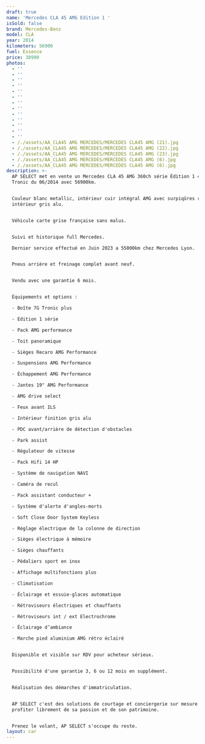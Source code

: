 ```yaml
---
draft: true
name: 'Mercedes CLA 45 AMG Edition 1 '
isSold: false
brand: Mercedes-Benz
model: CLA
year: 2014
kilometers: 56900
fuel: Essence
price: 38990
photos:
  - ''
  - ''
  - ''
  - ''
  - ''
  - ''
  - ''
  - ''
  - ''
  - ''
  - ''
  - ''
  - ''
  - /./assets/AA_CLA45 AMG MERCEDES/MERCEDES CLA45 AMG (21).jpg
  - /./assets/AA_CLA45 AMG MERCEDES/MERCEDES CLA45 AMG (22).jpg
  - /./assets/AA_CLA45 AMG MERCEDES/MERCEDES CLA45 AMG (23).jpg
  - /./assets/AA_CLA45 AMG MERCEDES/MERCEDES CLA45 AMG (6).jpg
  - /./assets/AA_CLA45 AMG MERCEDES/MERCEDES CLA45 AMG (6).jpg
description: >-
  AP SELECT met en vente un Mercedes CLA 45 AMG 360ch série Édition 1 4Matic 7G
  Tronic du 06/2014 avec 56900km.


  Couleur blanc metallic, intérieur cuir intégral AMG avec surpiqûres rouge,
  intérieur gris alu.


  Véhicule carte grise française sans malus.


  Suivi et historique full Mercedes.

  Dernier service effectué en Juin 2023 a 55000km chez Mercedes Lyon.


  Pneus arrière et freinage complet avant neuf.


  Vendu avec une garantie 6 mois.


  Équipements et options :

  - Boîte 7G Tronic plus

  - Edition 1 série

  - Pack AMG performance

  - Toit panoramique

  - Sièges Recaro AMG Performance

  - Suspensions AMG Performance

  - Échappement AMG Performance

  - Jantes 19" AMG Performance

  - AMG drive select

  - Feux avant ILS

  - Intérieur finition gris alu

  - PDC avant/arrière de détection d'obstacles

  - Park assist

  - Régulateur de vitesse

  - Pack Hifi 14 HP

  - Système de navigation NAVI

  - Caméra de recul

  - Pack assistant conducteur +

  - Système d'alerte d'angles-morts

  - Soft Close Door System Keyless

  - Réglage électrique de la colonne de direction

  - Sièges électrique à mémoire

  - Sièges chauffants

  - Pédaliers sport en inox

  - Affichage multifonctions plus

  - Climatisation

  - Éclairage et essuie-glaces automatique

  - Rétroviseurs électriques et chauffants

  - Rétroviseurs int / ext Electrochrome

  - Éclairage d’ambiance

  - Marche pied aluminium AMG rétro éclairé


  Disponible et visible sur RDV pour acheteur sérieux.


  Possibilité d'une garantie 3, 6 ou 12 mois en supplément.


  Réalisation des démarches d'immatriculation.


  AP SELECT c'est des solutions de courtage et conciergerie sur mesure pour
  profiter librement de sa passion et de son patrimoine.


  Prenez le volant, AP SELECT s'occupe du reste.
layout: car
---
```


